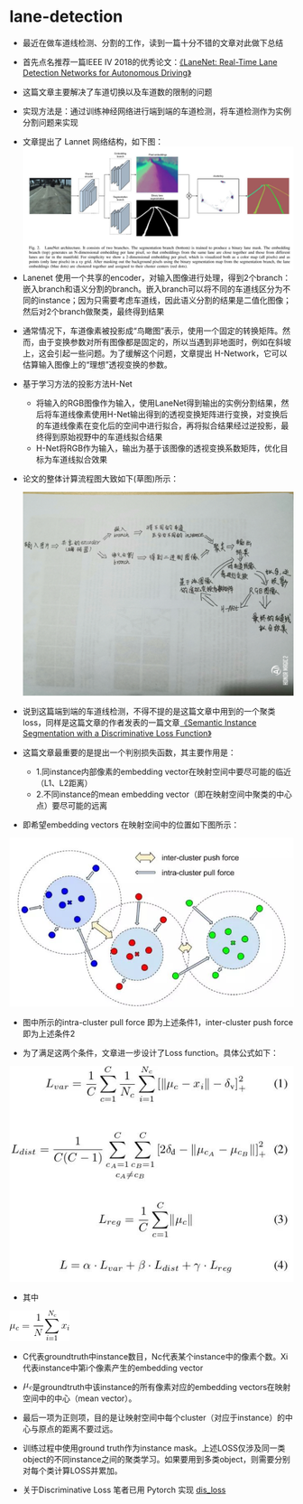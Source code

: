 # lane-detection
+ 最近在做车道线检测、分割的工作，读到一篇十分不错的文章对此做下总结
- 首先点名推荐一篇IEEE IV 2018的优秀论文：[《LaneNet: Real-Time Lane Detection Networks for Autonomous Driving》](./1802.05591.pdf)
+ 这篇文章主要解决了车道切换以及车道数的限制的问题
- 实现方法是：通过训练神经网络进行端到端的车道检测，将车道检测作为实例分割问题来实现
+ 文章提出了 Lannet 网络结构，如下图：
 ![](./imgs/20180608161846771.jpg)
+ Lanenet 使用一个共享的encoder，对输入图像进行处理，得到2个branch：嵌入branch和语义分割的branch。嵌入branch可以将不同的车道线区分为不同的instance；因为只需要考虑车道线，因此语义分割的结果是二值化图像；然后对2个branch做聚类，最终得到结果
-  通常情况下，车道像素被投影成“鸟瞰图”表示，使用一个固定的转换矩阵。然而，由于变换参数对所有图像都是固定的，所以当遇到非地面时，例如在斜坡上，这会引起一些问题。为了缓解这个问题，文章提出 H-Network，它可以估算输入图像上的“理想”透视变换的参数。

 + 基于学习方法的投影方法H-Net
 
    - 将输入的RGB图像作为输入，使用LaneNet得到输出的实例分割结果，然后将车道线像素使用H-Net输出得到的透视变换矩阵进行变换，对变换后的车道线像素在变化后的空间中进行拟合，再将拟合结果经过逆投影，最终得到原始视野中的车道线拟合结果

    * H-Net将RGB作为输入，输出为基于该图像的透视变换系数矩阵，优化目标为车道线拟合效果
    
+ 论文的整体计算流程图大致如下(草图)所示：
    
  ![](./imgs/2086708701-0.jpg)

- 说到这篇端到端的车道线检测，不得不提的是这篇文章中用到的一个聚类loss，同样是这篇文章的作者发表的一篇文章[《Semantic Instance Segmentation with a Discriminative Loss Function》](./1708.02551v1.pdf)

+ 这篇文章最重要的是提出一个判别损失函数，其主要作用是：
    
    * 1.同instance内部像素的embedding vector在映射空间中要尽可能的临近（L1、L2距离）
    
    + 2.不同instance的mean embedding vector（即在映射空间中聚类的中心点）要尽可能的远离

- 即希望embedding vectors 在映射空间中的位置如下图所示：

 ![](./imgs/v2-e1e0958468e1b3ac4a776d2b2838582f_hd.jpg)

+ 图中所示的intra-cluster pull force 即为上述条件1，inter-cluster push force即为上述条件2

* 为了满足这两个条件，文章进一步设计了Loss function。具体公式如下：

![](./imgs/v2-96e7e28ab2727f2d544a9eb8c35c10a3_hd.jpg)

+ 其中

![](./imgs/gif.gif)

 * C代表groundtruth中instance数目，Nc代表某个instance中的像素个数。Xi 代表instance中第i个像素产生的embedding vector
  
 + ![](./imgs/gif2.gif)是groundtruth中该instance的所有像素对应的embedding vectors在映射空间中的中心（mean vector）。

 + 最后一项为正则项，目的是让映射空间中每个cluster（对应于instance）的中心与原点的距离不要过远。

 - 训练过程中使用ground truth作为instance mask。上述LOSS仅涉及同一类object的不同instance之间的聚类学习。如果要用到多类object，则需要分别对每个类计算LOSS并累加。
 
 + 关于Discriminative Loss 笔者已用 Pytorch 实现 [dis_loss](./Loss_functions_20190110.py)
